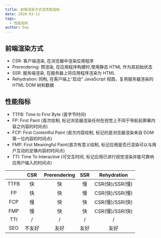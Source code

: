 ```yaml
---
title: 前端渲染方式及性能指标
date: 2020-03-11
tags:
  - 性能指标
author: Day
---
```


## 前端渲染方式

- CSR: 客户端渲染, 在浏览器中渲染应用程序
- Prerendering: 预渲染, 在应用程序构建时,使用静态 HTML 作为其初始状态
- SSR: 服务端渲染, 在服务器上将应用程序渲染为 HTML
- Rehydration: 同构, 在客户端上“启动” JavaScript 视图，复用服务器渲染的 HTML DOM 树和数据

## 性能指标

- TTFB: Time to First Byte (首字节时间)
- FP: First Paint (首次绘制, 标记浏览器渲染任何在视觉上不同于导航前屏幕内容之内容的时间点)
- FCP: First Contentful Paint (首次内容绘制, 标记的是浏览器渲染来自 DOM 第一位内容的时间点)
- FMP: First Meaningful Paint(首次有意义绘制, 标记应用是否已渲染可以与用户互动的足够内容的时间点)
- TTI: Time To Interactive (可交互时间, 标记应用已进行视觉渲染并能可靠响应用户输入的时间点)

|      |  CSR   | Prerendering | SSR  |   Rehydration   |
| :--: | :----: | :----------: | :--: | :-------------: |
| TTFB |   快   |      快      |  慢  | CSR(快)/SSR(慢) |
|  FP  |   快   |      快      |  慢  | CSR(快)/SSR(慢) |
| FCP  |   慢   |      快      |  快  | CSR(慢)/SSR(快) |
| FMP  |   慢   |      快      |  快  | CSR(慢)/SSR(快) |
| TTI  |   /    |      /       |  /   |        /        |
| SEO  | 不友好 |     友好     | 友好 |      友好       |
